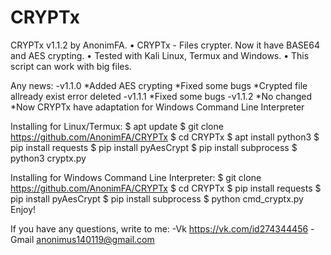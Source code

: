 # CRYPTx
CRYPTx v1.1.2 by AnonimFA.
• CRYPTx - Files crypter. Now it have BASE64 and AES crypting.
• Tested with Kali Linux, Termux and Windows.
• This script can work with big files.

Any news:
-v1.1.0
  *Added AES crypting
  *Fixed some bugs
  *Crypted file allready exist error deleted
-v1.1.1
  *Fixed some bugs
-v1.1.2
  *No changed
  *Now CRYPTx have adaptation for Windows Command Line Interpreter

Installing for Linux/Termux:
$ apt update
$ git clone https://github.com/AnonimFA/CRYPTx
$ cd CRYPTx
$ apt install python3
$ pip install requests
$ pip install pyAesCrypt
$ pip install subprocess
$ python3 cryptx.py

Installing for Windows Command Line Interpreter:
$ git clone https://github.com/AnonimFA/CRYPTx
$ cd CRYPTx
$ pip install requests
$ pip install pyAesCrypt
$ pip install subprocess
$ python cmd_cryptx.py
Enjoy!

If you have any questions, write to me:
 -Vk https://vk.com/id274344456
 -Gmail anonimus140119@gmail.com

